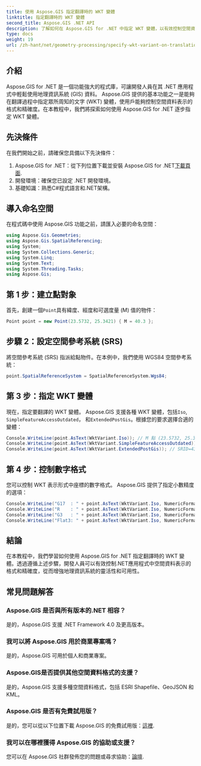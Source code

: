 ```yaml
---
title: 使用 Aspose.GIS 指定翻譯時的 WKT 變體
linktitle: 指定翻譯時的 WKT 變體
second_title: Aspose.GIS .NET API
description: 了解如何在 Aspose.GIS for .NET 中指定 WKT 變體，以有效控制空間資料表示格式和精確度。
type: docs
weight: 19
url: /zh-hant/net/geometry-processing/specify-wkt-variant-on-translation/
---
```

## 介紹
Aspose.GIS for .NET 是一個功能強大的程式庫，可讓開發人員在其 .NET 應用程式中輕鬆使用地理資訊系統 (GIS) 資料。 Aspose.GIS 提供的基本功能之一是能夠在翻譯過程中指定眾所周知的文字 (WKT) 變體，使用戶能夠控制空間資料表示的格式和精確度。在本教程中，我們將探索如何使用 Aspose.GIS for .NET 逐步指定 WKT 變體。
## 先決條件
在我們開始之前，請確保您具備以下先決條件：
1. Aspose.GIS for .NET：從下列位置下載並安裝 Aspose.GIS for .NET[下載頁面](https://releases.aspose.com/gis/net/).
2. 開發環境：確保您已設定 .NET 開發環境。
3. 基礎知識：熟悉C#程式語言和.NET架構。

## 導入命名空間
在程式碼中使用 Aspose.GIS 功能之前，請匯入必要的命名空間：
```csharp
using Aspose.Gis.Geometries;
using Aspose.Gis.SpatialReferencing;
using System;
using System.Collections.Generic;
using System.Linq;
using System.Text;
using System.Threading.Tasks;
using Aspose.Gis;
```
## 第 1 步：建立點對象
首先，創建一個`Point`具有緯度、經度和可選度量 (M) 值的物件：
```csharp
Point point = new Point(23.5732, 25.3421) { M = 40.3 };
```
## 步驟 2：設定空間參考系統 (SRS)
將空間參考系統 (SRS) 指派給點物件。在本例中，我們使用 WGS84 空間參考系統：
```csharp
point.SpatialReferenceSystem = SpatialReferenceSystem.Wgs84;
```
## 第 3 步：指定 WKT 變體
現在，指定要翻譯的 WKT 變體。 Aspose.GIS 支援各種 WKT 變體，包括`Iso`, `SimpleFeatureAccessOutdated`， 和`ExtendedPostGis`。根據您的要求選擇合適的變體：
```csharp
Console.WriteLine(point.AsText(WktVariant.Iso)); // M 點 (23.5732, 25.3421, 40.3)
Console.WriteLine(point.AsText(WktVariant.SimpleFeatureAccessOutdated)); //點 (23.5732, 25.3421)
Console.WriteLine(point.AsText(WktVariant.ExtendedPostGis)); // SRID=4326;POINTM (23.5732, 25.3421, 40.3)
```
## 第 4 步：控制數字格式
您可以控制 WKT 表示形式中座標的數字格式。 Aspose.GIS 提供了指定小數精度的選項：
```csharp
Console.WriteLine("G17  : " + point.AsText(WktVariant.Iso, NumericFormat.General(17))); //點 M (23.5732 25.342099999999999 40.299999999999997)
Console.WriteLine("R    : " + point.AsText(WktVariant.Iso, NumericFormat.RoundTrip)); // M 點 (23.5732 25.3421 40.3)
Console.WriteLine("G3   : " + point.AsText(WktVariant.Iso, NumericFormat.General(3))); // M 點 (23.6 25.3 40.3)
Console.WriteLine("Flat3: " + point.AsText(WktVariant.Iso, NumericFormat.Flat(3))); // M 點 (23.573 25.342 40.3)
```

## 結論
在本教程中，我們學習如何使用 Aspose.GIS for .NET 指定翻譯時的 WKT 變體。透過遵循上述步驟，開發人員可以有效控制.NET應用程式中空間資料表示的格式和精確度，從而增強地理資訊系統的靈活性和可用性。
## 常見問題解答
### Aspose.GIS 是否與所有版本的.NET 相容？
是的，Aspose.GIS 支援 .NET Framework 4.0 及更高版本。
### 我可以將 Aspose.GIS 用於商業專案嗎？
是的，Aspose.GIS 可用於個人和商業專案。
### Aspose.GIS是否提供其他空間資料格式的支援？
是的，Aspose.GIS 支援多種空間資料格式，包括 ESRI Shapefile、GeoJSON 和 KML。
### Aspose.GIS 是否有免費試用版？
是的，您可以從以下位置下載 Aspose.GIS 的免費試用版：[這裡](https://releases.aspose.com/).
### 我可以在哪裡獲得 Aspose.GIS 的協助或支援？
您可以在 Aspose.GIS 社群發佈您的問題或尋求協助：[論壇](https://forum.aspose.com/c/gis/33).
